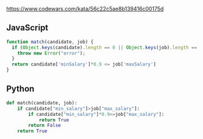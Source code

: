 https://www.codewars.com/kata/56c22c5ae8b139416c00175d

## JavaScript
```js
function match(candidate, job) {
  if (Object.keys(candidate).length == 0 || Object.keys(job).length == 0) {
    throw new Error("error");
  }
  return candidate['minSalary']*0.9 <= job['maxSalary']
}
```

## Python
```python
def match(candidate, job):
    if candidate["min_salary"]>job["max_salary"]:
        if candidate["min_salary"]*0.9<=job["max_salary"]:
            return True
        return False
    return True
```